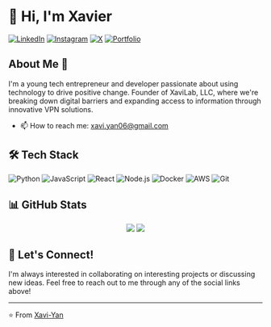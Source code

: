 # 👋 Hi, I'm Xavier

[![LinkedIn](https://img.shields.io/badge/LinkedIn-%230077B5.svg?logo=linkedin&logoColor=white)](https://linkedin.com/in/yourprofile)
[![Instagram](https://img.shields.io/badge/Instagram-%23E4405F.svg?logo=Instagram&logoColor=white)](https://instagram.com/xavi.yan06)
[![X](https://img.shields.io/badge/X-%23000000.svg?logo=X&logoColor=white)](https://x.com/Xavi_Yan)
[![Portfolio](https://img.shields.io/badge/Portfolio-%23000000.svg?logo=firefox&logoColor=#FF7139)](https://profile.xavilab.com)

## About Me 🚀

I'm a young tech entrepreneur and developer passionate about using technology to drive positive change. Founder of XaviLab, LLC, where we're breaking down digital barriers and expanding access to information through innovative VPN solutions.

- 📫 How to reach me: xavi.yan06@gmail.com

## 🛠 Tech Stack

![Python](https://img.shields.io/badge/-Python-3776AB?style=flat-square&logo=Python&logoColor=white)
![JavaScript](https://img.shields.io/badge/-JavaScript-F7DF1E?style=flat-square&logo=javascript&logoColor=black)
![React](https://img.shields.io/badge/-React-61DAFB?style=flat-square&logo=react&logoColor=black)
![Node.js](https://img.shields.io/badge/-Node.js-339933?style=flat-square&logo=node.js&logoColor=white)
![Docker](https://img.shields.io/badge/-Docker-2496ED?style=flat-square&logo=docker&logoColor=white)
![AWS](https://img.shields.io/badge/-AWS-232F3E?style=flat-square&logo=amazon-aws&logoColor=white)
![Git](https://img.shields.io/badge/-Git-F05032?style=flat-square&logo=git&logoColor=white)

## 📊 GitHub Stats

<div align="center">
  <img src="https://github-readme-stats.vercel.app/api?username=Xavi-Yan&show_icons=true&theme=dark&include_all_commits=true&count_private=true"/>
  <img src="https://github-readme-stats.vercel.app/api/top-langs/?username=Xavi-Yan&layout=compact&langs_count=7&theme=dark"/>
</div>

## 🤝 Let's Connect!

I'm always interested in collaborating on interesting projects or discussing new ideas. Feel free to reach out to me through any of the social links above!

---
⭐️ From [Xavi-Yan](https://github.com/Xavi-Yan)



<!--
**Xavi-Yan/Xavi-Yan** is a ✨ _special_ ✨ repository because its `README.md` (this file) appears on your GitHub profile.

Here are some ideas to get you started:

- 🔭 I’m currently working on ...
- 🌱 I’m currently learning ...
- 👯 I’m looking to collaborate on ...
- 🤔 I’m looking for help with ...
- 💬 Ask me about ...
- 📫 How to reach me: ...
- 😄 Pronouns: ...
- ⚡ Fun fact: ...

## 🏆 Featured Projects

### [Project Name 1](https://github.com/yourusername/project1)
Brief description of your project. What problem does it solve? What technologies did you use?

### [Project Name 2](https://github.com/yourusername/project2)
Brief description of your second project. Highlight its unique features and impact.

### [Project Name 3](https://github.com/yourusername/project3)
Brief description of your third project. Mention any notable achievements or metrics.

-->
